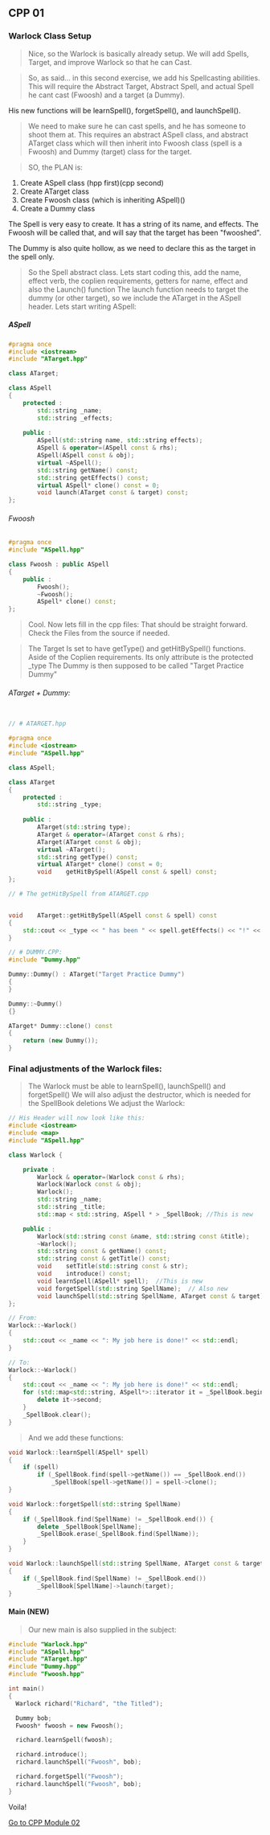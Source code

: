 ## CPP 01

### Warlock Class Setup

> Nice, so the Warlock is basically already setup. 
> We will add Spells, Target, and improve Warlock so that he can Cast.


> So, as said... in this second exercise, we add his Spellcasting abilities. This will require the Abstract Target, Abstract Spell, and actual Spell he cant cast (Fwoosh) and a target (a Dummy).

His new functions will be learnSpell(), forgetSpell(), and launchSpell().
> We need to make sure he can cast spells, and he has someone to shoot them at. This requires an abstract ASpell class, and abstract ATarget class which will then inherit into Fwoosh class (spell is a Fwoosh) and Dummy (target) class for the target.

> SO, the PLAN is:
1. Create ASpell class (hpp first)(cpp second)
2. Create ATarget class 
3. Create Fwoosh class (which is inheriting ASpell)()
4. Create a Dummy class

The Spell is very easy to create. It has a string of its name, and effects. The Fwoosh will be called that, and will say that the target has been "fwooshed". 

The Dummy is also quite hollow, as we need to declare this as the target in the spell only. 

> So the Spell abstract class. Lets start coding this, add the name, effect verb, the coplien requirements, getters for name, effect and also the Launch() function
> The launch function needs to target the dummy (or other target), so we include the ATarget in the ASpell header.
> Lets start writing ASpell:

##### ASpell

```cpp
#pragma once
#include <iostream>
#include "ATarget.hpp"

class ATarget;

class ASpell 
{
	protected :
		std::string _name;
		std::string _effects;
	
	public :
		ASpell(std::string name, std::string effects);
		ASpell & operator=(ASpell const & rhs);
		ASpell(ASpell const & obj);
		virtual ~ASpell();
		std::string getName() const;
		std::string getEffects() const;
		virtual ASpell* clone() const = 0;
		void launch(ATarget const & target) const;
};
```

###### Fwoosh

```cpp
#pragma once
#include "ASpell.hpp"

class Fwoosh : public ASpell
{
    public :
        Fwoosh();
        ~Fwoosh();
        ASpell* clone() const;
};
```

> Cool. Now lets fill in the cpp files:
> That should be straight forward. Check the Files from the source if needed.

> The Target Is set to have getType() and getHitBySpell() functions. Aside of the Coplien requirements. Its only attribute is the protected _type
> The Dummy is then supposed to be called "Target Practice Dummy"

###### ATarget + Dummy:

```cpp

// # ATARGET.hpp

#pragma once
#include <iostream>
#include "ASpell.hpp"

class ASpell;

class ATarget 
{
	protected :
		std::string _type;
	
	public :
		ATarget(std::string type);
		ATarget & operator=(ATarget const & rhs);
		ATarget(ATarget const & obj);
		virtual ~ATarget();
		std::string getType() const;
		virtual ATarget* clone() const = 0;
		void	getHitBySpell(ASpell const & spell) const;
};

// # The getHitBySpell from ATARGET.cpp


void	ATarget::getHitBySpell(ASpell const & spell) const
{
	std::cout << _type << " has been " << spell.getEffects() << "!" << std::endl;
}
```


```cpp
// # DUMMY.CPP: 
#include "Dummy.hpp"

Dummy::Dummy() : ATarget("Target Practice Dummy")
{
}

Dummy::~Dummy()
{}

ATarget* Dummy::clone() const
{
	return (new Dummy());
}
```

### Final adjustments of the Warlock files:

> The Warlock must be able to learnSpell(), launchSpell() and forgetSpell()
> We will also adjust the destructor, which is needed for the SpellBook deletions
> We adjust the Warlock:
```cpp
// His Header will now look like this:
#include <iostream>
#include <map>
#include "ASpell.hpp"

class Warlock {

	private :
		Warlock & operator=(Warlock const & rhs);
		Warlock(Warlock const & obj);
		Warlock();
		std::string _name;
		std::string _title;
		std::map < std::string, ASpell * > _SpellBook; //This is new

	public :
		Warlock(std::string const &name, std::string const &title);
		~Warlock();
		std::string const & getName() const;
		std::string const & getTitle() const;
		void	setTitle(std::string const & str);
		void	introduce() const;
		void learnSpell(ASpell* spell);  //This is new
		void forgetSpell(std::string SpellName);  // Also new
		void launchSpell(std::string SpellName, ATarget const & target);  //This is new too
};
```


```cpp
// From:
Warlock::~Warlock()
{
	std::cout << _name << ": My job here is done!" << std::endl;
}

// To:
Warlock::~Warlock()
{
	std::cout << _name << ": My job here is done!" << std::endl;
	for (std::map<std::string, ASpell*>::iterator it = _SpellBook.begin(); it != _SpellBook.end(); ++it) {
		delete it->second;
	}
	_SpellBook.clear();
}
```

> And we add these functions:

```cpp
void Warlock::learnSpell(ASpell* spell)
{
	if (spell)
		if (_SpellBook.find(spell->getName()) == _SpellBook.end())
			_SpellBook[spell->getName()] = spell->clone();
}

void Warlock::forgetSpell(std::string SpellName)
{
	if (_SpellBook.find(SpellName) != _SpellBook.end()) {
		delete _SpellBook[SpellName];	
		_SpellBook.erase(_SpellBook.find(SpellName));
	}
}

void Warlock::launchSpell(std::string SpellName, ATarget const & target)
{
	if (_SpellBook.find(SpellName) != _SpellBook.end())
		_SpellBook[SpellName]->launch(target);
}
```
#### Main (NEW)

> Our new main is also supplied in the subject:

```cpp
#include "Warlock.hpp"
#include "ASpell.hpp"
#include "ATarget.hpp"
#include "Dummy.hpp"
#include "Fwoosh.hpp"

int main()
{
  Warlock richard("Richard", "the Titled");

  Dummy bob;
  Fwoosh* fwoosh = new Fwoosh();

  richard.learnSpell(fwoosh);

  richard.introduce();
  richard.launchSpell("Fwoosh", bob);

  richard.forgetSpell("Fwoosh");
  richard.launchSpell("Fwoosh", bob);
}
```

Voila!

[Go to CPP Module 02](3_CPP_MODULE_02.md)